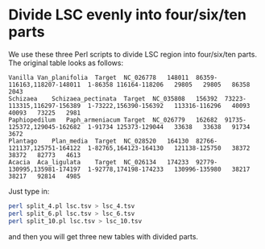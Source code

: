 # Divide LSC evenly into four/six/ten parts

We use these three Perl scripts to divide LSC region into four/six/ten parts. The original table looks as follows:

```
Vanilla	Van_planifolia	Target	NC_026778	148011	86359-116163,118207-148011	1-86358	116164-118206	29805	29805	86358	2043
Schizaea	Schizaea_pectinata	Target	NC_035808	156392	73223-113315,116297-156389	1-73222,156390-156392	113316-116296	40093	40093	73225	2981
Paphiopedilum	Paph_armeniacum	Target	NC_026779	162682	91735-125372,129045-162682	1-91734	125373-129044	33638	33638	91734	3672
Plantago	Plan_media	Target	NC_028520	164130	82766-121137,125751-164122	1-82765,164123-164130	121138-125750	38372	38372	82773	4613
Acacia	Aca_ligulata	Target	NC_026134	174233	92779-130995,135981-174197	1-92778,174198-174233	130996-135980	38217	38217	92814	4985
```

Just type in:

```Bash
perl split_4.pl lsc.tsv > lsc_4.tsv
perl split_6.pl lsc.tsv > lsc_6.tsv
perl split_10.pl lsc.tsv > lsc_10.tsv
```

and then you will get three new tables with divided parts.

